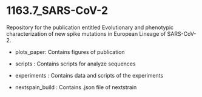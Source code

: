 # 1163.7_SARS-CoV-2

Repository for the publication entitled Evolutionary and phenotypic characterization of new spike mutations in European Lineage of SARS-CoV-2.

* plots_paper: Contains figures of publication

* scripts : Contains scripts for analyze sequences

* experiments : Contains data and scripts of the experiments

* nextspain_build : Contains .json file of nextstrain